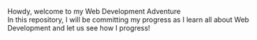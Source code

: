 Howdy, welcome to my Web Development Adventure<br>
In this repository, I will be committing my progress as I learn all about Web Development and let us see how I progress!

